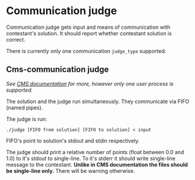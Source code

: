 # Communication judge

Communication judge gets input and means of communication with contestant's solution.
It should report whether contestant solution is correct.

There is currently only one communication `judge_type` supported:

## Cms-communication judge
*See [CMS documentation](https://cms.readthedocs.io/en/v1.4/Task%20types.html?highlight=Manager#communication) for more, however only one user process is supported.*

The solution and the judge run simultaneously. They communicate via FIFO (named pipes).

The judge is run:
```
./judge [FIFO from solution] [FIFO to solution] < input
```
FIFO's point to solution's stdout and stdin respectively.

The judge should print a relative number of points (float between 0.0 and 1.0) to it's stdout to single-line.
To it's stderr it should write single-line message to the contestant.
**Unlike in CMS documentation the files should be single-line only.** There will be warning otherwise.
